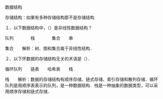 数据结构

存储结构：如果有多种存储结构那不是存储结构

１、以下数据结构中，（）是非线性数据结构？

队列　　　　栈　　　　集合　　串

集合　　解析：树、图和集合属于非线性结构．

２、以下怀数据的存储结构无关的术语是（）．

循环队列　　链表　　哈希表　　栈

栈　　解析：数据的存储结构有顺序存储、链式存储、索引存储和散列存储．循环队列是用顺序表表示的队列，是一种数据结构．栈是一种抽象的数据类型，可以采用顺序存储和链式存储．